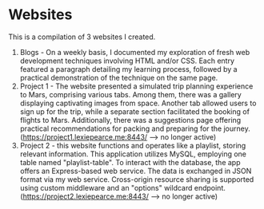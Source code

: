 # Websites

This is a compilation of 3 websites I created.

1) Blogs - On a weekly basis, I documented my exploration of fresh web development techniques involving HTML and/or CSS. Each entry featured a paragraph detailing my learning process, followed by a practical demonstration of the technique on the same page.
2) Project 1 - The website presented a simulated trip planning experience to Mars, comprising various tabs. Among them, there was a gallery displaying captivating images from space. Another tab allowed users to sign up for the trip, while a separate section facilitated the booking of flights to Mars. Additionally, there was a suggestions page offering practical recommendations for packing and preparing for the journey. (https://project1.lexiepearce.me:8443/ --> no longer active)
3) Project 2 - this website functions and operates like a playlist, storing relevant information. This application utilizes MySQL, employing one table named "playlist-table". To interact with the database, the app offers an Express-based web service. The data is exchanged in JSON format via my web service. Cross-origin resource sharing is supported using custom middleware and an "options" wildcard endpoint. (https://project2.lexiepearce.me:8443/ --> no longer active)
